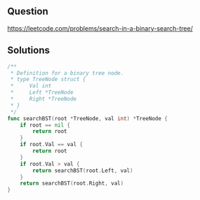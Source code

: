 ## Question

https://leetcode.com/problems/search-in-a-binary-search-tree/

## Solutions

```go
/**
 * Definition for a binary tree node.
 * type TreeNode struct {
 *     Val int
 *     Left *TreeNode
 *     Right *TreeNode
 * }
 */
func searchBST(root *TreeNode, val int) *TreeNode {
    if root == nil {
        return root
    }
    if root.Val == val {
        return root
    }
    if root.Val > val {
        return searchBST(root.Left, val)
    }
    return searchBST(root.Right, val)
}
```
